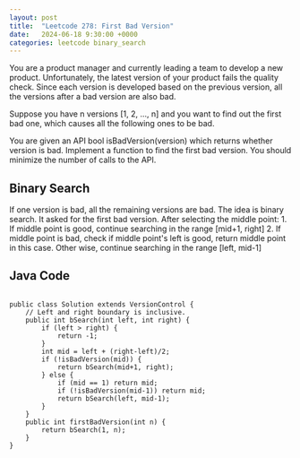 ```yaml
---
layout: post
title:  "Leetcode 278: First Bad Version"
date:   2024-06-18 9:30:00 +0000
categories: leetcode binary_search
---
```


You are a product manager and currently leading a team to develop a new product. Unfortunately, the latest version of your product fails the quality check. Since each version is developed based on the previous version, all the versions after a bad version are also bad.

Suppose you have n versions [1, 2, ..., n] and you want to find out the first bad one, which causes all the following ones to be bad.

You are given an API bool isBadVersion(version) which returns whether version is bad. Implement a function to find the first bad version. You should minimize the number of calls to the API.

<h2>Binary Search</h2>
If one version is bad, all the remaining versions are bad. The idea is binary search. It asked for the first bad version. After selecting the middle point:
1. If middle point is good, continue searching in the range [mid+1, right]
2. If middle point is bad, check if middle point's left is good, return middle point in this case.
   Other wise, continue searching in the range [left, mid-1]

<h2> Java Code </h2>
<pre>
<code>
public class Solution extends VersionControl {
    // Left and right boundary is inclusive.
    public int bSearch(int left, int right) {
        if (left > right) {
            return -1;
        }
        int mid = left + (right-left)/2;
        if (!isBadVersion(mid)) {
            return bSearch(mid+1, right);
        } else {
            if (mid == 1) return mid;
            if (!isBadVersion(mid-1)) return mid;
            return bSearch(left, mid-1);
        }
    }
    public int firstBadVersion(int n) {
        return bSearch(1, n);
    }
}
</code>
</pre>